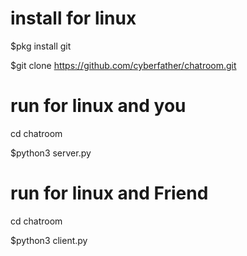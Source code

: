 # install for linux

$pkg install git

$git clone https://github.com/cyberfather/chatroom.git

# run for linux and you

cd chatroom

$python3 server.py 

# run for linux and Friend

cd chatroom

$python3 client.py
